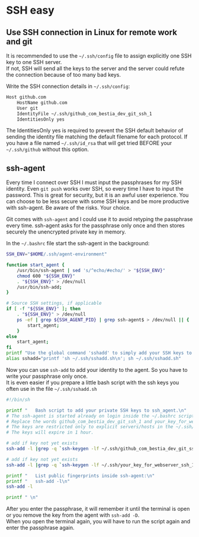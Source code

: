 # SSH easy

## Use SSH connection in Linux for remote work and git

It is recommended to use the `~/.ssh/config` file to assign explicitly one SSH key to one SSH server.  
If not, SSH will send all the keys to the server and the server could refute the connection because of too many bad keys.

Write the SSH connection details in `~/.ssh/config`:

```bash
Host github.com
    HostName github.com
    User git
    IdentityFile ~/.ssh/github_com_bestia_dev_git_ssh_1
    IdentitiesOnly yes
```

The IdentitiesOnly yes is required to prevent the SSH default behavior of sending the identity file matching the default filename for each protocol. If you have a file named `~/.ssh/id_rsa` that will get tried BEFORE your `~/.ssh/github` without this option.

## ssh-agent

Every time I connect over SSH I must input the passphrases for my SSH identity. Even `git push` works over SSH, so every time I have to input the password. This is great for security, but it is an awful user experience. You can choose to be less secure with some SSH keys and be more productive with ssh-agent. Be aware of the risks. Your choice.  

Git comes with `ssh-agent` and I could use it to avoid retyping the passphrase every time. ssh-agent asks for the passphrase only once and then stores securely the unencrypted private key in memory.  

In the `~/.bashrc` file start the ssh-agent in the background:

```bash
SSH_ENV="$HOME/.ssh/agent-environment"

function start_agent {
    /usr/bin/ssh-agent | sed 's/^echo/#echo/' > "${SSH_ENV}"
    chmod 600 "${SSH_ENV}"
    . "${SSH_ENV}" > /dev/null
    /usr/bin/ssh-add;
}

# Source SSH settings, if applicable
if [ -f "${SSH_ENV}" ]; then
    . "${SSH_ENV}" > /dev/null
    ps -ef | grep ${SSH_AGENT_PID} | grep ssh-agent$ > /dev/null || {
        start_agent;
    }
else
    start_agent;
fi
printf "Use the global command 'sshadd' to simply add your SSH keys to ssh-agent $SSH_AGENT_PID.\n"
alias sshadd="printf 'sh ~/.ssh/sshadd.sh\n'; sh ~/.ssh/sshadd.sh"
```

Now you can use `ssh-add` to add your identity to the agent. So you have to write your passphrase only once.  
It is even easier if you prepare a little bash script with the ssh keys you often use in the file `~/.ssh/sshadd.sh`

```bash
#!/bin/sh

printf "   Bash script to add your private SSH keys to ssh_agent.\n"
# The ssh-agent is started already on login inside the ~/.bashrc script.
# Replace the words github_com_bestia_dev_git_ssh_1 and your_key_for_webserver_ssh_1 with your file names.
# The keys are restricted only to explicit servers/hosts in the ~/.ssh/config file.
# The keys will expire in 1 hour.

# add if key not yet exists
ssh-add -l |grep -q `ssh-keygen -lf ~/.ssh/github_com_bestia_dev_git_ssh_1 | awk '{print $2}'` || ssh-add -t 1h ~/.ssh/github_com_bestia_dev_git_ssh_1

# add if key not yet exists
ssh-add -l |grep -q `ssh-keygen -lf ~/.ssh/your_key_for_webserver_ssh_1 | awk '{print $2}'` || ssh-add -t 1h ~/.ssh/your_key_for_webserver_ssh_1

printf "   List public fingerprints inside ssh-agent:\n"
printf "   ssh-add -l\n"
ssh-add -l

printf " \n"

```

After you enter the passphrase, it will remember it until the terminal is open or you remove the key from the agent with `ssh-add -D`.  
When you open the terminal again, you will have to run the script again and enter the passphrase again.
